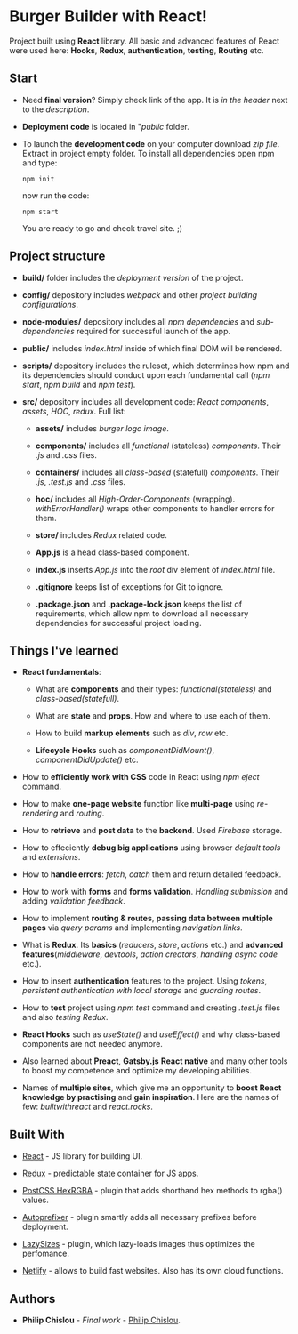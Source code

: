 # Burger Builder with React!

Project built using **React** library. All basic and advanced features of React were used here: **Hooks**, **Redux**, **authentication**, **testing**, **Routing** etc.


## Start

* Need **final version**? Simply check link of the app. It is *in the header* next to the *description*. 

* **Deployment code** is located in "*public* folder. 

* To launch the **development code** on your computer download *zip file*. Extract in project empty folder. To install all dependencies open npm and type:

  ```
  npm init
  ```
  now run the code:
  
  ```
  npm start
  ```
  You are ready to go and check travel site. ;)

## Project structure

* **build/** folder includes the *deployment version* of the project. 

* **config/** depository includes *webpack* and other *project building configurations*.

* **node-modules/** depository includes all *npm dependencies* and *sub-dependencies* required for successful launch of the app.

* **public/** includes *index.html* inside of which final DOM will be rendered.

* **scripts/** depository includes the ruleset, which determines how npm and its dependencies should conduct upon each fundamental call (*npm start*, *npm build* and *npm test*).

* **src/** depository includes all development code: *React components*, *assets*, *HOC*, *redux*. Full list: 

  * **assets/** includes *burger logo image*.
  
  * **components/** includes all *functional* (stateless) *components*. Their *.js* and *.css* files.
  
  * **containers/** includes all *class-based* (statefull) *components*. Their *.js*, *.test.js* and *.css* files.
  
  * **hoc/** includes all *High-Order-Components* (wrapping). *withErrorHandler()* wraps other components to handler errors for them.
  
  * **store/** includes *Redux* related code.
   
  * **App.js** is a head class-based component. 
     
  * **index.js** inserts *App.js* into the *root* div element of *index.html* file. 
       
  * **.gitignore** keeps list of exceptions for Git to ignore. 
         
  * **.package.json** and **.package-lock.json** keeps the list of requirements, which allow npm to download all necessary dependencies for successful project loading. 
  

## Things I've learned 

* **React fundamentals**:

  * What are **components** and their types: *functional(stateless)* and *class-based(statefull)*.
  
  * What are **state** and **props**. How and where to use each of them. 

  * How to build **markup elements** such as *div*, *row* etc. 
  
  * **Lifecycle Hooks** such as *componentDidMount()*, *componentDidUpdate()* etc.

* How to **efficiently work with CSS** code in React using *npm eject* command.

* How to make **one-page website** function like **multi-page** using *re-rendering* and *routing*.

* How to **retrieve** and **post data** to the **backend**. Used *Firebase* storage.

* How to effeciently **debug big applications** using browser *default tools* and *extensions*.

* How to **handle errors**: *fetch*, *catch* them and return detailed feedback.

* How to work with **forms** and **forms validation**. *Handling submission* and adding *validation feedback*.

* How to implement **routing & routes**, **passing data between multiple pages** via *query params* and implementing *navigation links*.

* What is **Redux**. Its **basics** (*reducers*, *store*, *actions* etc.) and **advanced features**(*middleware*, *devtools*, *action creators*, *handling async code* etc.).

* How to insert **authentication** features to the project. Using *tokens*, *persistent authentication with local storage* and *guarding routes*.

* How to **test** project using *npm test* command and creating *.test.js* files and also *testing Redux*.

* **React Hooks** such as *useState()* and *useEffect()* and why class-based components are not needed anymore.

* Also learned about **Preact**, **Gatsby.js** **React native** and many other tools to boost my competence and optimize my developing abilities.

* Names of **multiple sites**, which give me an opportunity to **boost React knowledge by practising** and **gain inspiration**. Here are the names of few: *builtwithreact* and *react.rocks*.

 
 ## Built With

* [React](https://reactjs.org/) - JS library for building UI.

* [Redux](https://redux.js.org/) - predictable state container for JS apps.

* [PostCSS HexRGBA](https://www.npmjs.com/package/postcss-hexrgba) - plugin that adds shorthand hex methods to rgba() values. 

* [Autoprefixer](https://autoprefixer.github.io/) - plugin smartly adds all necessary prefixes before deployment.

* [LazySizes](https://afarkas.github.io/lazysizes/index.html) - plugin, which lazy-loads images thus optimizes the perfomance.

* [Netlify](https://www.netlify.com/) - allows to build fast websites. Also has its own cloud functions. 


## Authors

* **Philip Chislou** - *Final work* - [Philip Chislou](https://github.com/h1l1ch).
